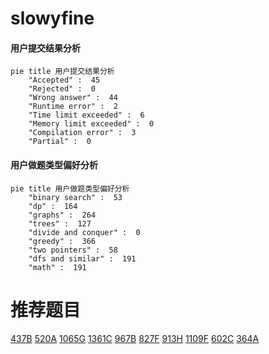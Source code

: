 # slowyfine

<!-- tabs:start -->



#### **用户提交结果分析**

```mermaid
pie title 用户提交结果分析
    "Accepted" :  45
    "Rejected" :  0
    "Wrong answer" :  44
    "Runtime error" :  2
    "Time limit exceeded" :  6
    "Memory limit exceeded" :  0
    "Compilation error" :  3
    "Partial" :  0
```

#### **用户做题类型偏好分析**

```mermaid
pie title 用户做题类型偏好分析
    "binary search" :  53
    "dp" :  164
    "graphs" :  264
    "trees" :  127
    "divide and conquer" :  0
    "greedy" :  366
    "two pointers" :  58
    "dfs and similar" :  191
    "math" :  191
```



<!-- tabs:end -->
# 推荐题目
[437B](https://codeforces.com/contest/437/problem/B)
[520A](https://codeforces.com/contest/520/problem/A)
[1065G](https://codeforces.com/contest/1065/problem/G)
[1361C](https://codeforces.com/contest/1361/problem/C)
[967B](https://codeforces.com/contest/967/problem/B)
[827F](https://codeforces.com/contest/827/problem/F)
[913H](https://codeforces.com/contest/913/problem/H)
[1109F](https://codeforces.com/contest/1109/problem/F)
[602C](https://codeforces.com/contest/602/problem/C)
[364A](https://codeforces.com/contest/364/problem/A)
